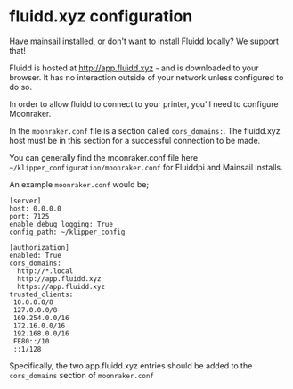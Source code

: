 # fluidd.xyz configuration

Have mainsail installed, or don't want to install Fluidd locally? We support that!

Fluidd is hosted at http://app.fluidd.xyz - and is downloaded to your browser. It has no interaction outside of your network unless configured to do so.

In order to allow fluidd to connect to your printer, you'll need to configure Moonraker.

In the `moonraker.conf` file is a section called `cors_domains:`. The fluidd.xyz host must be in this section for a successful connection to be made.

You can generally find the moonraker.conf file here `~/klipper_configuration/moonraker.conf` for Fluiddpi and Mainsail installs.

An example `moonraker.conf` would be;

```
[server]
host: 0.0.0.0
port: 7125
enable_debug_logging: True
config_path: ~/klipper_config

[authorization]
enabled: True
cors_domains:
  http://*.local
  http://app.fluidd.xyz
  https://app.fluidd.xyz
trusted_clients:
 10.0.0.0/8
 127.0.0.0/8
 169.254.0.0/16
 172.16.0.0/16
 192.168.0.0/16
 FE80::/10
 ::1/128
```

Specifically, the two app.fluidd.xyz entries should be added to the `cors_domains` section of `moonraker.conf`
